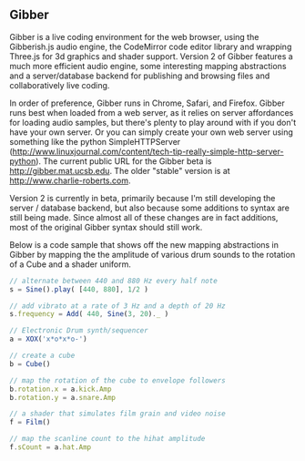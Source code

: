 ## Gibber ##
Gibber is a live coding environment for the web browser, using the Gibberish.js audio engine, the CodeMirror code editor library and wrapping Three.js for 3d graphics and shader support. Version 2 of Gibber features a much more efficient audio engine, some interesting mapping abstractions and a server/database backend for publishing and browsing files and collaboratively live coding.

In order of preference, Gibber runs in Chrome, Safari, and Firefox. Gibber runs best when loaded from a web server, as it relies on server affordances for loading audio samples, but there's plenty to play
around with if you don't have your own server. Or you can simply create your own web server using something like the python SimpleHTTPServer (http://www.linuxjournal.com/content/tech-tip-really-simple-http-server-python). The current public URL for the Gibber beta is http://gibber.mat.ucsb.edu. The older "stable" version is at http://www.charlie-roberts.com.

Version 2 is currently in beta, primarily because I'm still developing the server / database backend, but also because some additions to syntax are still being made. Since almost all of these changes are in fact additions, most of the original Gibber syntax should still work.

Below is a code sample that shows off the new mapping abstractions in Gibber by mapping the the amplitude of various drum sounds to the rotation of a Cube and a shader uniform.

``` javascript
// alternate between 440 and 880 Hz every half note
s = Sine().play( [440, 880], 1/2 )

// add vibrato at a rate of 3 Hz and a depth of 20 Hz
s.frequency = Add( 440, Sine(3, 20)._ )

// Electronic Drum synth/sequencer
a = XOX('x*o*x*o-')

// create a cube
b = Cube()

// map the rotation of the cube to envelope followers
b.rotation.x = a.kick.Amp
b.rotation.y = a.snare.Amp

// a shader that simulates film grain and video noise
f = Film()

// map the scanline count to the hihat amplitude
f.sCount = a.hat.Amp
```
